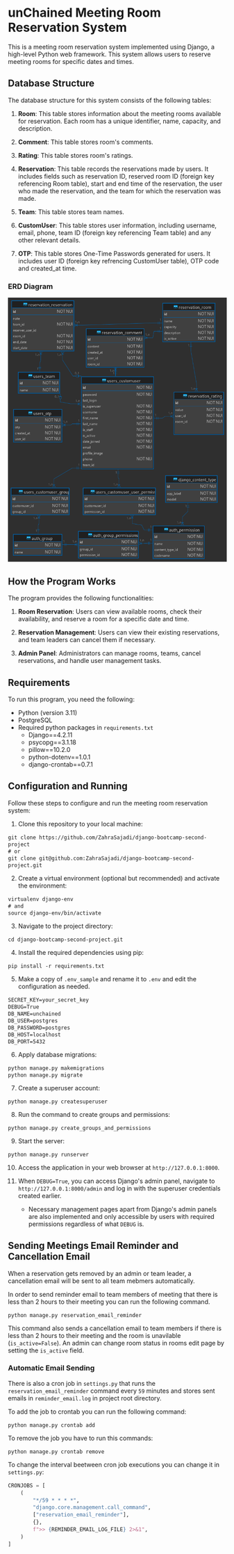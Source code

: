 # unChained Meeting Room Reservation System

This is a meeting room reservation system implemented using Django, a high-level Python web framework. This system allows users to reserve meeting rooms for specific dates and times.

## Database Structure

The database structure for this system consists of the following tables:

1. **Room**: This table stores information about the meeting rooms available for reservation. Each room has a unique identifier, name, capacity, and description.

2. **Comment**: This table stores room's comments.

3. **Rating**: This table stores room's ratings.

4. **Reservation**: This table records the reservations made by users. It includes fields such as reservation ID, reserved room ID (foreign key referencing Room table), start and end time of the reservation, the user who made the reservation, and the team for which the reservation was made.

5. **Team**: This table stores team names.

6. **CustomUser**: This table stores user information, including username, email, phone, team ID (foreign key referencing Team table) and any other relevant details.

7. **OTP**: This table stores One-Time Passwords generated for users. It includes user ID (foreign key refrencing CustomUser table), OTP code and created_at time.

### ERD Diagram
![ERD Diagram](https://github.com/ZahraSajadi/django-bootcamp-second-project/blob/develop/erd.png?raw=true)

## How the Program Works

The program provides the following functionalities:

1. **Room Reservation**: Users can view available rooms, check their availability, and reserve a room for a specific date and time.

2. **Reservation Management**: Users can view their existing reservations, and team leaders can cancel them if necessary.

3. **Admin Panel**: Administrators can manage rooms, teams, cancel reservations, and handle user management tasks.

## Requirements

To run this program, you need the following:
- Python (version 3.11)
- PostgreSQL
- Required python packages in `requirements.txt`
    - Django==4.2.11
    - psycopg==3.1.18
    - pillow==10.2.0
    - python-dotenv==1.0.1
    - django-crontab==0.7.1

## Configuration and Running

Follow these steps to configure and run the meeting room reservation system:

1. Clone this repository to your local machine:

```shell
git clone https://github.com/ZahraSajadi/django-bootcamp-second-project
# or
git clone git@github.com:ZahraSajadi/django-bootcamp-second-project.git
```
2. Create a virtual environment (optional but recommended) and activate the environment:

```shell
virtualenv django-env
# and
source django-env/bin/activate
```

3. Navigate to the project directory:
```shell
cd django-bootcamp-second-project.git
```

4. Install the required dependencies using pip:
```shell
pip install -r requirements.txt
```


5. Make a copy of `.env_sample` and rename it to `.env` and edit the configuration as needed.
```env
SECRET_KEY=your_secret_key
DEBUG=True
DB_NAME=unchained
DB_USER=postgres
DB_PASSWORD=postgres
DB_HOST=localhost
DB_PORT=5432

```
6. Apply database migrations:
```shell
python manage.py makemigrations
python manage.py migrate
```


7. Create a superuser account:
```shell
python manage.py createsuperuser
```

8. Run the command to create groups and permissions:
```shell
python manage.py create_groups_and_permissions
```
9. Start the server:
```
python manage.py runserver
```


10. Access the application in your web browser at `http://127.0.0.1:8000`.

11. When `DEBUG=True`, you can access Django's admin panel, navigate to `http://127.0.0.1:8000/admin` and log in with the superuser credentials created earlier.
      - Necessary management pages apart from Django's admin panels are also implemented and only accessible by users with required permissions regardless of what `DEBUG` is.

## Sending Meetings Email Reminder and Cancellation Email

When a reservation gets removed by an admin or team leader, a cancellation email will be sent to all team mebmers automatically.

In order to send reminder email to team members of meeting that there is less than 2 hours to their meeting you can run the following command.

```shell
python manage.py reservation_email_reminder
```

This command also sends a cancellation email to team members if there is less than 2 hours to their meeting and the room is unavilable (`is_active=False`). An admin can change room status in rooms edit page by setting the `is_active` field.

### Automatic Email Sending
There is also a cron job in `settings.py` that runs the `reservation_email_reminder` command every `59` minutes and stores sent emails in `reminder_email.log` in project root directory.

To add the job to crontab you can run the following command:
```shell
python manage.py crontab add
```
To remove the job you have to run this commands:
```shell
python manage.py crontab remove
```

To change the interval beetween cron job executions you can change it in `settings.py`:
```python
CRONJOBS = [
    (
        "*/59 * * * *",
        "django.core.management.call_command",
        ["reservation_email_reminder"],
        {},
        f">> {REMINDER_EMAIL_LOG_FILE} 2>&1",
    )
]
```
